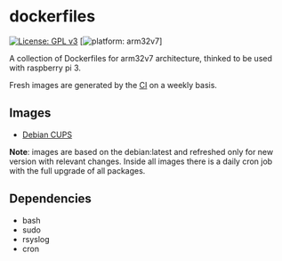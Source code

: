 # dockerfiles
[![License: GPL v3](https://img.shields.io/badge/License-GPLv3-blue.svg)](https://www.gnu.org/licenses/gpl-3.0)
[![platform: arm32v7](https://img.shields.io/badge/platform-arm32v7-brightgreen)]

A collection of Dockerfiles for arm32v7 architecture, thinked to be used with raspberry pi 3.

Fresh images are generated by the [CI](https://travis-ci.org/olbat/dockerfiles) on a weekly basis.

## Images
* [Debian CUPS](docker-debian-cups/)

__Note__: images are based on the debian:latest and refreshed only for new version with relevant changes. Inside all images there is a daily cron job with the full upgrade of all packages.


## Dependencies
* bash
* sudo
* rsyslog
* cron
